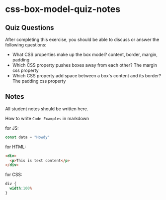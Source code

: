 # css-box-model-quiz-notes

## Quiz Questions

After completing this exercise, you should be able to discuss or answer the following questions:

- What CSS properties make up the box model?
content, border, margin, padding
- Which CSS property pushes boxes away from each other?
The margin css property
- Which CSS property add space between a box's content and its border?
The padding css property

## Notes

All student notes should be written here.


How to write `Code Examples` in markdown

for JS:
```javascript
const data = "Howdy"
```

for HTML:
```html
<div>
  <p>This is text content</p>
</div>
```

for CSS:
```css
div {
  width:100%
}
```
